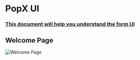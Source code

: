 # PopX UI

### <ins>This document will help you understand the form UI</ins>

## Welcome Page

![Welcome Page](https://github.com/user-attachments/assets/819b0a49-c377-4a80-bedb-3d5a4b96f9d2)


